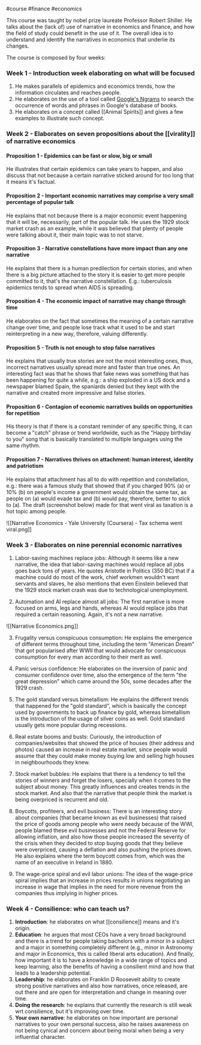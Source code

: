 #course #finance #economics

This course was taught by nobel prize laureate Professor Robert Shiller. He talks about the (lack of) use of narrative in economics and finance, and how the field of study could benefit in the use of it. The overall idea is to understand
and identify the narratives in economics that underlie its changes.

The course is composed by four weeks:

### Week 1 - Introduction week elaborating on what will be focused

1. He makes parallels of epidemics and economics trends, how the information circulates and reaches people.
2. He elaborates on the use of a tool called [Google's Ngrams](https://books.google.com/ngrams/) to search the occurrence of words and phrases in Google's database of books.
3. He elaborates on a concept called [[Animal Spirits]] and gives a few examples to illustrate such concept.

### Week 2 - Elaborates on seven propositions about the [[virality]] of narrative economics

#### Proposition 1 - Epidemics can be fast or slow, big or small
He illustrates that certain epidemics can take years to happen, and also discuss that not because a certain narrative sticked around for too long that it means it's factual.

#### Proposition 2 - Important economic narratives may comprise a very small percentage of popular talk
He explains that not because there is a major economic event happening that it will be, necessarily, part of the popular talk. He uses the 1929 stock market crash as an example, while it was believed that plenty of people were talking about it, their main topic was to not starve.

#### Proposition 3 - Narrative constellations have more impact than any one narrative
He explains that there is a human predilection for certain stories, and when there is a big picture attached to the story it is easier to get more people committed to it, that's the narrative constellation. E.g.: tuberculosis epidemics tends to spread when AIDS is spreading.

#### Proposition 4 - The economic impact of narrative may change through time
He elaborates on the fact that sometimes the meaning of a certain narrative change over time, and people lose track what it used to be and start reinterpreting in a new way, therefore, valuing differently.

#### Proposition 5 - Truth is not enough to stop false narratives
He explains that usually true stories are not the most interesting ones, thus, incorrect narratives usually spread more and faster than true ones. An interesting fact was that he shows that fake news was something that has been happening for quite a while, e.g.: a ship exploded in a US dock and a newspaper blamed Spain, the spaniards denied but they kept with the narrative and created more impressive and false stories.

#### Proposition 6 - Contagion of economic narratives builds on opportunities for repetition
His theory is that if there is a constant reminder of any specific thing, it can become a "catch" phrase or trend worldwide, such as the "Happy birthday to you" song that is basically translated to multiple languages using the same rhythm.

#### Proposition 7 - Narratives thrives on attachment: human interest, identity and patriotism
He explains that attachment has all to do with repetition and constellation, e.g.: there was a famous study that showed that if you charged 90% (a) or 10% (b) on people's income a government would obtain the same tax, as people on (a) would evade tax and (b) would pay, therefore, better to stick to (a). The draft (screenshot below) made for that went viral as taxation is a hot topic among people.

![[Narrative Economics - Yale University (Coursera) - Tax schema went viral.png]]

### Week 3 - Elaborates on nine perennial economic narratives

1. Labor-saving machines replace jobs:
Although it seems like a new narrative, the idea that labor-saving machines would replace all jobs goes back tons of years. He quotes Aristotle in Politics (350 BC) that if a machine could do most of the work, chief workmen wouldn't want servants and slaves, he also mentions that even Einstein believed that the 1929 stock market crash was due to technological unemployment.

2. Automation and AI replace almost all jobs:
The first narrative is more focused on arms, legs and hands, whereas AI would replace jobs that required a certain reasoning. Again, it's not a new narrative.

![[Narrative Economics.png]]

3. Frugality versus conspicuous consumption:
He explains the emergence of different terms throughout time, including the term "American Dream" that got popularised after WWII that would advocate for conspicuous consumption for every man according to their merit as well.

4. Panic versus confidence:
He elaborates on the inversion of panic and consumer confidence over time, also the emergence of the term "the great depression" which came around the 50s, some decades after the 1929 crash.

5. The gold standard versus bimetallism:
He explains the different trends that happened for the "gold standard", which is basically the concept used by governments to back up finance by gold, whereas bimetallism is the introduction of the usage of silver coins as well. Gold standard usually gets more popular during recessions.

6. Real estate booms and busts:
Curiously, the introduction of companies/websites that showed the price of houses (their address and photos) caused an increase in real estate market, since people would assume that they could make money buying low and selling high houses in neighbourhoods they knew.

7. Stock market bubbles:
He explains that there is a tendency to tell the stories of winners and forget the losers, specially when it comes to the subject about money. This greatly influences and creates trends in the stock market. And also that the narrative that people think the market is being overpriced is recurrent and old.

8. Boycotts, profiteers, and evil business:
There is an interesting story about companies (that became known as evil businesses) that raised the price of goods among people who were needy because of the WWI, people blamed these evil businesses and not the Federal Reserve for allowing inflation, and also how those people increased the severity of the crisis when they decided to stop buying goods that they believe were overpriced, causing a deflation and also pushing the prices down.
He also explains where the term boycott comes from, which was the name of an executive in Ireland in 1880.

9. The wage-price spiral and evil labor unions:
The idea of the wage-price spiral implies that an increase in prices results in unions negotiating an increase in wage that implies in the need for more revenue from the companies thus implying in higher prices.

### Week 4 - Consilience: who can teach us?

1. **Introduction**: he elaborates on what [[consilience]] means and it's origin.
2. **Education**: he argues that most CEOs have a very broad background and there is a trend for people taking bachelors with a minor in a subject and a major in something completely different (e.g., minor in Astronomy and major in Economics, this is called liberal arts education). And finally, how important it is to have a knowledge in a wide range of topics and keep learning, also the benefits of having a consilient mind and how that leads to a leadership potential.
3. **Leadership**: he elaborates on Franklin D Roosevelt ability to create strong positive narratives and also how narratives, once released, are out there and are open for interpretation and change in meaning over time.
4. **Doing the research**: he explains that currently the research is still weak wrt consilience, but it's improving over time.
5. **Your own narrative**: he elaborates on how important are personal narratives to your own personal success, also he raises awareness on not being cynical and concern about being moral when being a very influential character.